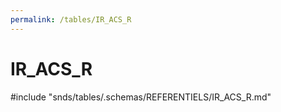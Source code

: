 ```yaml
---
permalink: /tables/IR_ACS_R
---
```

# IR\_ACS\_R
<!-- SPDX-License-Identifier: MPL-2.0 -->

<!-- ATTENTION : Ne pas supprimer ou modifier la ligne ci-dessous -->
#include "snds/tables/.schemas/REFERENTIELS/IR_ACS_R.md"
<!-- ATTENTION : Ne pas supprimer ou modifier la ligne ci-dessus -->
